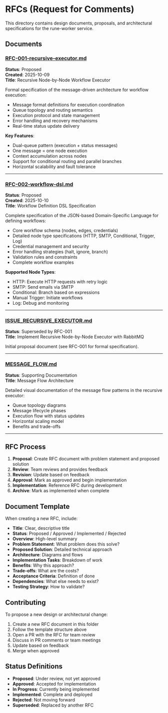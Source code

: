 # RFCs (Request for Comments)

This directory contains design documents, proposals, and architectural specifications for the rune-worker service.

## Documents

### [RFC-001-recursive-executor.md](./RFC-001-recursive-executor.md)
**Status**: Proposed  
**Created**: 2025-10-09  
**Title**: Recursive Node-by-Node Workflow Executor

Formal specification of the message-driven architecture for workflow execution:
- Message format definitions for execution coordination
- Queue topology and routing semantics
- Execution protocol and state management
- Error handling and recovery mechanisms
- Real-time status update delivery

**Key Features**:
- Dual-queue pattern (execution + status messages)
- One message = one node execution
- Context accumulation across nodes
- Support for conditional routing and parallel branches
- Horizontal scalability and fault tolerance

---

### [RFC-002-workflow-dsl.md](./RFC-002-workflow-dsl.md)
**Status**: Proposed  
**Created**: 2025-10-10  
**Title**: Workflow Definition DSL Specification

Complete specification of the JSON-based Domain-Specific Language for defining workflows:
- Core workflow schema (nodes, edges, credentials)
- Detailed node type specifications (HTTP, SMTP, Conditional, Trigger, Log)
- Credential management and security
- Error handling strategies (halt, ignore, branch)
- Validation rules and constraints
- Complete workflow examples

**Supported Node Types**:
- HTTP: Execute HTTP requests with retry logic
- SMTP: Send emails via SMTP
- Conditional: Branch based on expressions
- Manual Trigger: Initiate workflows
- Log: Debug and monitoring

---

### [ISSUE_RECURSIVE_EXECUTOR.md](./ISSUE_RECURSIVE_EXECUTOR.md)
**Status**: Superseded by RFC-001  
**Title**: Implement Recursive Node-by-Node Executor with RabbitMQ

Initial proposal document (see RFC-001 for formal specification).

---

### [MESSAGE_FLOW.md](./MESSAGE_FLOW.md)
**Status**: Supporting Documentation  
**Title**: Message Flow Architecture

Detailed visual documentation of the message flow patterns in the recursive executor:
- Queue topology diagrams
- Message lifecycle phases
- Execution flow with status updates
- Horizontal scaling model
- Benefits and trade-offs

---

## RFC Process

1. **Proposal**: Create RFC document with problem statement and proposed solution
2. **Review**: Team reviews and provides feedback
3. **Revision**: Update based on feedback
4. **Approval**: Mark as approved and begin implementation
5. **Implementation**: Reference RFC during development
6. **Archive**: Mark as implemented when complete

## Document Template

When creating a new RFC, include:

- **Title**: Clear, descriptive title
- **Status**: Proposed / Approved / Implemented / Rejected
- **Overview**: High-level summary
- **Problem Statement**: What problem does this solve?
- **Proposed Solution**: Detailed technical approach
- **Architecture**: Diagrams and flows
- **Implementation Tasks**: Breakdown of work
- **Benefits**: Why this approach?
- **Trade-offs**: What are the costs?
- **Acceptance Criteria**: Definition of done
- **Dependencies**: What else needs to exist?
- **Testing Strategy**: How to validate?

## Contributing

To propose a new design or architectural change:

1. Create a new RFC document in this folder
2. Follow the template structure above
3. Open a PR with the RFC for team review
4. Discuss in PR comments or team meetings
5. Update based on feedback
6. Merge when approved

## Status Definitions

- **Proposed**: Under review, not yet approved
- **Approved**: Accepted for implementation
- **In Progress**: Currently being implemented
- **Implemented**: Complete and deployed
- **Rejected**: Not moving forward
- **Superseded**: Replaced by another RFC
